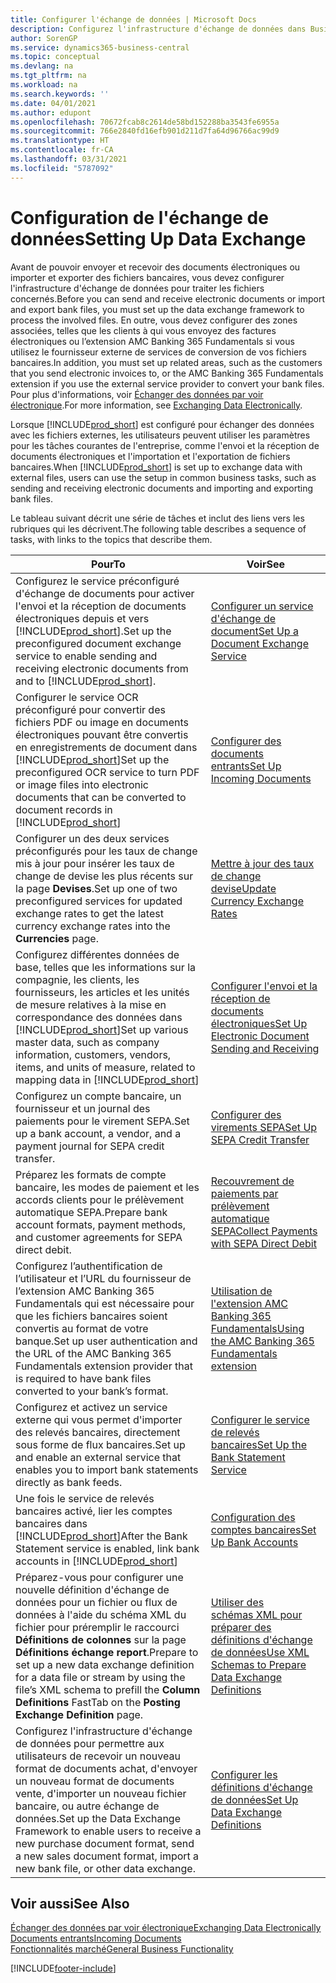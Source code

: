 ```yaml
---
title: Configurer l'échange de données | Microsoft Docs
description: Configurez l'infrastructure d'échange de données dans Business Central.
author: SorenGP
ms.service: dynamics365-business-central
ms.topic: conceptual
ms.devlang: na
ms.tgt_pltfrm: na
ms.workload: na
ms.search.keywords: ''
ms.date: 04/01/2021
ms.author: edupont
ms.openlocfilehash: 70672fcab8c2614de58bd152288ba3543fe6955a
ms.sourcegitcommit: 766e2840fd16efb901d211d7fa64d96766ac99d9
ms.translationtype: HT
ms.contentlocale: fr-CA
ms.lasthandoff: 03/31/2021
ms.locfileid: "5787092"
---
```

# <a name="setting-up-data-exchange"></a><span data-ttu-id="d168c-103">Configuration de l'échange de données</span><span class="sxs-lookup"><span data-stu-id="d168c-103">Setting Up Data Exchange</span></span>
<span data-ttu-id="d168c-104">Avant de pouvoir envoyer et recevoir des documents électroniques ou importer et exporter des fichiers bancaires, vous devez configurer l'infrastructure d'échange de données pour traiter les fichiers concernés.</span><span class="sxs-lookup"><span data-stu-id="d168c-104">Before you can send and receive electronic documents or import and export bank files, you must set up the data exchange framework to process the involved files.</span></span> <span data-ttu-id="d168c-105">En outre, vous devez configurer des zones associées, telles que les clients à qui vous envoyez des factures électroniques ou l’extension AMC Banking 365 Fundamentals si vous utilisez le fournisseur externe de services de conversion de vos fichiers bancaires.</span><span class="sxs-lookup"><span data-stu-id="d168c-105">In addition, you must set up related areas, such as the customers that you send electronic invoices to, or the AMC Banking 365 Fundamentals extension if you use the external service provider to convert your bank files.</span></span> <span data-ttu-id="d168c-106">Pour plus d'informations, voir [Échanger des données par voir électronique](across-data-exchange.md).</span><span class="sxs-lookup"><span data-stu-id="d168c-106">For more information, see [Exchanging Data Electronically](across-data-exchange.md).</span></span>  

 <span data-ttu-id="d168c-107">Lorsque [!INCLUDE[prod_short](includes/prod_short.md)] est configuré pour échanger des données avec les fichiers externes, les utilisateurs peuvent utiliser les paramètres pour les tâches courantes de l'entreprise, comme l'envoi et la réception de documents électroniques et l'importation et l'exportation de fichiers bancaires.</span><span class="sxs-lookup"><span data-stu-id="d168c-107">When [!INCLUDE[prod_short](includes/prod_short.md)] is set up to exchange data with external files, users can use the setup in common business tasks, such as sending and receiving electronic documents and importing and exporting bank files.</span></span>  

 <span data-ttu-id="d168c-108">Le tableau suivant décrit une série de tâches et inclut des liens vers les rubriques qui les décrivent.</span><span class="sxs-lookup"><span data-stu-id="d168c-108">The following table describes a sequence of tasks, with links to the topics that describe them.</span></span>  

|<span data-ttu-id="d168c-109">**Pour**</span><span class="sxs-lookup"><span data-stu-id="d168c-109">**To**</span></span>|<span data-ttu-id="d168c-110">**Voir**</span><span class="sxs-lookup"><span data-stu-id="d168c-110">**See**</span></span>|  
|------------|-------------|  
|<span data-ttu-id="d168c-111">Configurez le service préconfiguré d'échange de documents pour activer l'envoi et la réception de documents électroniques depuis et vers [!INCLUDE[prod_short](includes/prod_short.md)].</span><span class="sxs-lookup"><span data-stu-id="d168c-111">Set up the preconfigured document exchange service to enable sending and receiving electronic documents from and to [!INCLUDE[prod_short](includes/prod_short.md)].</span></span>|[<span data-ttu-id="d168c-112">Configurer un service d'échange de document</span><span class="sxs-lookup"><span data-stu-id="d168c-112">Set Up a Document Exchange Service</span></span>](across-how-to-set-up-a-document-exchange-service.md)|  
|<span data-ttu-id="d168c-113">Configurer le service OCR préconfiguré pour convertir des fichiers PDF ou image en documents électroniques pouvant être convertis en enregistrements de document dans [!INCLUDE[prod_short](includes/prod_short.md)]</span><span class="sxs-lookup"><span data-stu-id="d168c-113">Set up the preconfigured OCR service to turn PDF or image files into electronic documents that can be converted to document records in [!INCLUDE[prod_short](includes/prod_short.md)]</span></span>|[<span data-ttu-id="d168c-114">Configurer des documents entrants</span><span class="sxs-lookup"><span data-stu-id="d168c-114">Set Up Incoming Documents</span></span>](across-how-setup-income-documents.md)|  
|<span data-ttu-id="d168c-115">Configurer un des deux services préconfigurés pour les taux de change mis à jour pour insérer les taux de change de devise les plus récents sur la page **Devises**.</span><span class="sxs-lookup"><span data-stu-id="d168c-115">Set up one of two preconfigured services for updated exchange rates to get the latest currency exchange rates into the **Currencies** page.</span></span>|[<span data-ttu-id="d168c-116">Mettre à jour des taux de change devise</span><span class="sxs-lookup"><span data-stu-id="d168c-116">Update Currency Exchange Rates</span></span>](finance-how-update-currencies.md)|  
|<span data-ttu-id="d168c-117">Configurez différentes données de base, telles que les informations sur la compagnie, les clients, les fournisseurs, les articles et les unités de mesure relatives à la mise en correspondance des données dans [!INCLUDE[prod_short](includes/prod_short.md)]</span><span class="sxs-lookup"><span data-stu-id="d168c-117">Set up various master data, such as company information, customers, vendors, items, and units of measure, related to mapping data in [!INCLUDE[prod_short](includes/prod_short.md)]</span></span>|[<span data-ttu-id="d168c-118">Configurer l'envoi et la réception de documents électroniques</span><span class="sxs-lookup"><span data-stu-id="d168c-118">Set Up Electronic Document Sending and Receiving</span></span>](across-how-to-set-up-electronic-document-sending-and-receiving.md)|  
|<span data-ttu-id="d168c-119">Configurez un compte bancaire, un fournisseur et un journal des paiements pour le virement SEPA.</span><span class="sxs-lookup"><span data-stu-id="d168c-119">Set up a bank account, a vendor, and a payment journal for SEPA credit transfer.</span></span>|[<span data-ttu-id="d168c-120">Configurer des virements SEPA</span><span class="sxs-lookup"><span data-stu-id="d168c-120">Set Up SEPA Credit Transfer</span></span>](finance-make-payments-with-bank-data-conversion-service-or-sepa-credit-transfer.md#setting-up-sepa-credit-transfer)|  
|<span data-ttu-id="d168c-121">Préparez les formats de compte bancaire, les modes de paiement et les accords clients pour le prélèvement automatique SEPA.</span><span class="sxs-lookup"><span data-stu-id="d168c-121">Prepare bank account formats, payment methods, and customer agreements for SEPA direct debit.</span></span>|[<span data-ttu-id="d168c-122">Recouvrement de paiements par prélèvement automatique SEPA</span><span class="sxs-lookup"><span data-stu-id="d168c-122">Collect Payments with SEPA Direct Debit</span></span>](finance-collect-payments-with-sepa-direct-debit.md)|  
|<span data-ttu-id="d168c-123">Configurez l’authentification de l’utilisateur et l’URL du fournisseur de l’extension AMC Banking 365 Fundamentals qui est nécessaire pour que les fichiers bancaires soient convertis au format de votre banque.</span><span class="sxs-lookup"><span data-stu-id="d168c-123">Set up user authentication and the URL of the AMC Banking 365 Fundamentals extension provider that is required to have bank files converted to your bank’s format.</span></span>|[<span data-ttu-id="d168c-124">Utilisation de l'extension AMC Banking 365 Fundamentals</span><span class="sxs-lookup"><span data-stu-id="d168c-124">Using the AMC Banking 365 Fundamentals extension</span></span>](ui-extensions-amc-banking.md)|  
|<span data-ttu-id="d168c-125">Configurez et activez un service externe qui vous permet d'importer des relevés bancaires, directement sous forme de flux bancaires.</span><span class="sxs-lookup"><span data-stu-id="d168c-125">Set up and enable an external service that enables you to import bank statements directly as bank feeds.</span></span>|[<span data-ttu-id="d168c-126">Configurer le service de relevés bancaires</span><span class="sxs-lookup"><span data-stu-id="d168c-126">Set Up the Bank Statement Service</span></span>](bank-how-setup-bank-statement-service.md)|  
|<span data-ttu-id="d168c-127">Une fois le service de relevés bancaires activé, lier les comptes bancaires dans [!INCLUDE[prod_short](includes/prod_short.md)]</span><span class="sxs-lookup"><span data-stu-id="d168c-127">After the Bank Statement service is enabled, link bank accounts in [!INCLUDE[prod_short](includes/prod_short.md)]</span></span>|[<span data-ttu-id="d168c-128">Configuration des comptes bancaires</span><span class="sxs-lookup"><span data-stu-id="d168c-128">Set Up Bank Accounts</span></span>](bank-how-setup-bank-accounts.md)|  
|<span data-ttu-id="d168c-129">Préparez-vous pour configurer une nouvelle définition d'échange de données pour un fichier ou flux de données à l'aide du schéma XML du fichier pour préremplir le raccourci **Définitions de colonnes** sur la page **Définitions échange report**.</span><span class="sxs-lookup"><span data-stu-id="d168c-129">Prepare to set up a new data exchange definition for a data file or stream by using the file’s XML schema to prefill the **Column Definitions** FastTab on the **Posting Exchange Definition** page.</span></span>|[<span data-ttu-id="d168c-130">Utiliser des schémas XML pour préparer des définitions d'échange de données</span><span class="sxs-lookup"><span data-stu-id="d168c-130">Use XML Schemas to Prepare Data Exchange Definitions</span></span>](across-how-to-use-xml-schemas-to-prepare-data-exchange-definitions.md)|  
|<span data-ttu-id="d168c-131">Configurez l'infrastructure d'échange de données pour permettre aux utilisateurs de recevoir un nouveau format de documents achat, d'envoyer un nouveau format de documents vente, d'importer un nouveau fichier bancaire, ou autre échange de données.</span><span class="sxs-lookup"><span data-stu-id="d168c-131">Set up the Data Exchange Framework to enable users to receive a new purchase document format, send a new sales document format, import a new bank file, or other data exchange.</span></span>|[<span data-ttu-id="d168c-132">Configurer les définitions d'échange de données</span><span class="sxs-lookup"><span data-stu-id="d168c-132">Set Up Data Exchange Definitions</span></span>](across-how-to-set-up-data-exchange-definitions.md)|  

## <a name="see-also"></a><span data-ttu-id="d168c-133">Voir aussi</span><span class="sxs-lookup"><span data-stu-id="d168c-133">See Also</span></span>  
[<span data-ttu-id="d168c-134">Échanger des données par voir électronique</span><span class="sxs-lookup"><span data-stu-id="d168c-134">Exchanging Data Electronically</span></span>](across-data-exchange.md)  
[<span data-ttu-id="d168c-135">Documents entrants</span><span class="sxs-lookup"><span data-stu-id="d168c-135">Incoming Documents</span></span>](across-income-documents.md)  
[<span data-ttu-id="d168c-136">Fonctionnalités marché</span><span class="sxs-lookup"><span data-stu-id="d168c-136">General Business Functionality</span></span>](ui-across-business-areas.md)  


[!INCLUDE[footer-include](includes/footer-banner.md)]